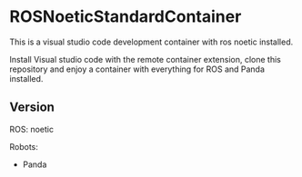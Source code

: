 # ROSNoeticStandardContainer

This is a visual studio code development container with ros noetic installed. 

Install Visual studio code with the remote container extension, clone this repository and enjoy a container with everything for ROS and Panda installed. 

## Version

ROS: noetic


Robots: 
 - Panda